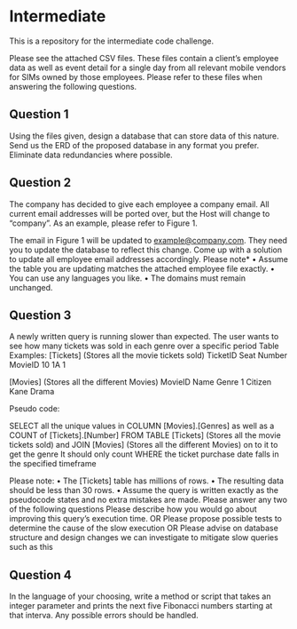 # Intermediate
This is a repository for the intermediate code challenge.

Please see the attached CSV files. These files contain a client’s employee data as well as event detail for a single day from all relevant mobile vendors for SIMs owned by those employees. Please refer to these files when answering the following questions.


## Question 1

Using the files given, design a database that can store data of this nature. Send us the ERD of the proposed database in any format you prefer. Eliminate data redundancies where possible.


## Question 2

The company has decided to give each employee a company email. All current email addresses will be ported over, but the Host will change to “company”. As an example, please refer to Figure 1.

The email in Figure 1 will be updated to example@company.com. They need you to update the database to reflect this change.
Come up with a solution to update all employee email addresses accordingly. 
Please note*
•	Assume the table you are updating matches the attached employee file exactly. 
•	You can use any languages you like.
•	The domains must remain unchanged.


## Question 3

A newly written query is running slower than expected. The user wants to see how many tickets was sold in each genre over a specific period
Table Examples:
[Tickets] (Stores all the movie tickets sold) 
TicketID	Seat Number	MovieID
10	1A	1

[Movies] (Stores all the different Movies)
MovieID	Name	Genre
1	Citizen Kane	Drama


Pseudo code:

SELECT all the unique values in COLUMN [Movies].[Genres] as well as a COUNT of [Tickets].[Number]
FROM TABLE [Tickets] (Stores all the movie tickets sold) and JOIN [Movies] (Stores all the different Movies) on to it to get the genre
It should only count WHERE the ticket purchase date falls in the specified timeframe

Please note:
•	The [Tickets] table has millions of rows.
•	The resulting data should be less than 30 rows.
•	Assume the query is written exactly as the pseudocode states and no extra mistakes are made.
Please answer any two of the following questions
Please describe how you would go about improving this query’s execution time.
OR
Please propose possible tests to determine the cause of the slow execution
OR
Please advise on database structure and design changes we can investigate to mitigate slow queries such as this


## Question 4

In the language of your choosing, write a method or script that takes an integer parameter and prints the next five Fibonacci numbers starting at that interva. Any possible errors should be handled.

